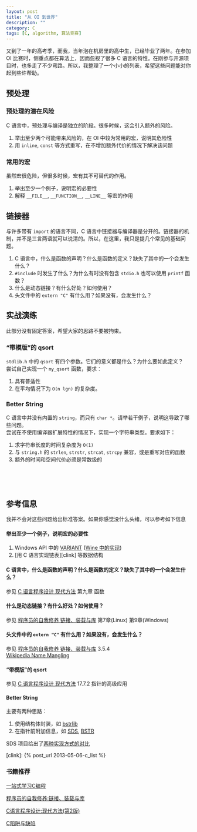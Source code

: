 ```yaml
---
layout: post
title: "从 OI 到世界"
description: ""
category: C
tags: [C, algorithm, 算法竞赛]
---
```

又到了一年的高考季，而我，当年泡在机房里的高中生，已经毕业了两年。在参加 OI 比赛时，侧重点都在算法上，因而忽视了很多 C 语言的特性。在刚参与开源项目时，也多走了不少弯路。所以，我整理了一个小小的列表，希望这些问题能对你起到些许帮助。


## 预处理

### 预处理的潜在风险
C 语言中，预处理与编译是独立的阶段。很多时候，这会引入额外的风险。

1. 举出至少两个可能带来风险的，在 OI 中较为常用的宏，说明其危险性  
2. 用 `inline`, `const` 等方式重写，在不增加额外代价的情况下解决该问题  



### 常用的宏
虽然宏很危险，但很多时候，宏有其不可替代的作用。

1. 举出至少一个例子，说明宏的必要性  
2. 解释 `__FILE__`, `__FUNCTION__`, `__LINE__` 等宏的作用  


## 链接器
与许多带有 `import` 的语言不同，C 语言中链接器与编译器是分开的。链接器的机制，并不是三言两语就可以说清的。所以，在这里，我只是提几个常见的基础问题。

1. C 语言中，什么是函数的声明？什么是函数的定义？缺失了其中的一个会发生什么？  
2. `#include` 时发生了什么？为什么有时没有包含 `stdio.h` 也可以使用 `printf` 函数？  
3. 什么是动态链接？有什么好处？如何使用？  
4. 头文件中的 `extern "C"` 有什么用？如果没有，会发生什么？  

## 实战演练
此部分没有固定答案，希望大家的思路不要被拘束。

### “带模版”的 qsort
`stdlib.h` 中的 `qsort` 有四个参数。它们的意义都是什么？为什么要如此定义？  
尝试自己实现一个 `my_qsort` 函数，要求：  
1. 具有普适性  
2. 在平均情况下为 `O(n lgn)` 的复杂度。  

### Better String
C 语言中并没有内置的 `string`，而只有 `char *`。请举若干例子，说明这导致了哪些问题。  
尝试在不使用编译器扩展特性的情况下，实现一个字符串类型。要求如下：  
1. 求字符串长度的时间复杂度为 `O(1)`   
2. 与 `string.h` 的 `strlen`, `strstr`, `strcat`, `strcpy` 兼容，或是重写对应的函数  
3. 额外的时间和空间代价必须是常数级的  

<br />
<br />
<br />

## 参考信息
我并不会对这些问题给出标准答案。如果你感觉没什么头绪，可以参考如下信息

#### 举出至少一个例子，说明宏的必要性  
1. Windows API 中的 [VARIANT][] ([Wine 中的实现][winev])  
2. [用 C 语言实现链表][clink] 等数据结构

#### C 语言中，什么是函数的声明？什么是函数的定义？缺失了其中的一个会发生什么？  
参见 [C 语言程序设计 现代方法][cmodern] 第九章 函数  

#### 什么是动态链接？有什么好处？如何使用？  
参见 [程序员的自我修养 链接、装载与库][linker] 第7章(Linux) 第9章(Windows)  

#### 头文件中的 `extern "C"` 有什么用？如果没有，会发生什么？  
参见 [程序员的自我修养 链接、装载与库][linker] 3.5.4   
[Wikipedia Name Mangling](http://en.wikipedia.org/wiki/Name_mangling)  

#### “带模版”的 qsort
参见 [C 语言程序设计 现代方法][cmodern] 17.7.2 指针的高级应用  

#### Better String
主要有两种思路：  
1. 使用结构体封装，如 [bstrlib](https://github.com/websnarf/bstrlib/blob/master/bstrlib.txt#L60)  
2. 在指针前附加信息，如 [SDS](https://github.com/antirez/sds), [BSTR](https://msdn.microsoft.com/en-us/library/ms221069.aspx)  

SDS 项目给出了[两种实现方式的对比](https://github.com/antirez/sds/blob/master/README.md#advantages-and-disadvantages-of-sds)  

[linker]: http://www.amazon.cn/gp/product/B0027VSA7U/ref=as_li_ss_tl?ie=UTF8&camp=536&creative=3132&creativeASIN=B0027VSA7U&linkCode=as2&tag=blo-23
[linuxc]: http://songjinshan.com/akabook/zh/
[cmodern]: http://www.amazon.cn/gp/product/B003BVBOOQ/ref=as_li_ss_tl?ie=UTF8&camp=536&creative=3132&creativeASIN=B003BVBOOQ&linkCode=as2&tag=blo-23
[sds]: https://github.com/antirez/sds
[bstr]: https://github.com/websnarf/bstrlib/blob/master/bstrlib.txt#L60
[VARIANT]: https://msdn.microsoft.com/en-us/library/windows/desktop/ms221627%28v=vs.85%29.aspx
[winev]: https://gitcafe.com/WineZH/wine/blob/master/include/oleauto.h#L102
[clink]: {% post_url 2013-05-06-c_list %}


### 书籍推荐
<a href="http://www.amazon.cn/gp/product/B00FF1Y53C/ref=as_li_ss_tl?ie=UTF8&camp=536&creative=3132&creativeASIN=B00FF1Y53C&linkCode=as2&tag=blo-23">一站式学习C编程</a><img src="http://ir-cn.amazon-adsystem.com/e/ir?t=blo-23&l=as2&o=28&a=B00FF1Y53C" width="1" height="1" border="0" alt="" style="border:none !important; margin:0px !important;" />

<a href="http://www.amazon.cn/gp/product/B0027VSA7U/ref=as_li_ss_tl?ie=UTF8&camp=536&creative=3132&creativeASIN=B0027VSA7U&linkCode=as2&tag=blo-23">程序员的自我修养:链接、装载与库</a><img src="http://ir-cn.amazon-adsystem.com/e/ir?t=blo-23&l=as2&o=28&a=B0027VSA7U" width="1" height="1" border="0" alt="" style="border:none !important; margin:0px !important;" />

<a href="http://www.amazon.cn/gp/product/B003BVBOOQ/ref=as_li_ss_tl?ie=UTF8&camp=536&creative=3132&creativeASIN=B003BVBOOQ&linkCode=as2&tag=blo-23">C语言程序设计:现代方法(第2版)</a><img src="http://ir-cn.amazon-adsystem.com/e/ir?t=blo-23&l=as2&o=28&a=B003BVBOOQ" width="1" height="1" border="0" alt="" style="border:none !important; margin:0px !important;" />

<a href="http://www.amazon.cn/gp/product/B0012UMPBY/ref=as_li_ss_tl?ie=UTF8&camp=536&creative=3132&creativeASIN=B0012UMPBY&linkCode=as2&tag=blo-23">C陷阱与缺陷</a><img src="http://ir-cn.amazon-adsystem.com/e/ir?t=blo-23&l=as2&o=28&a=B0012UMPBY" width="1" height="1" border="0" alt="" style="border:none !important; margin:0px !important;" />

